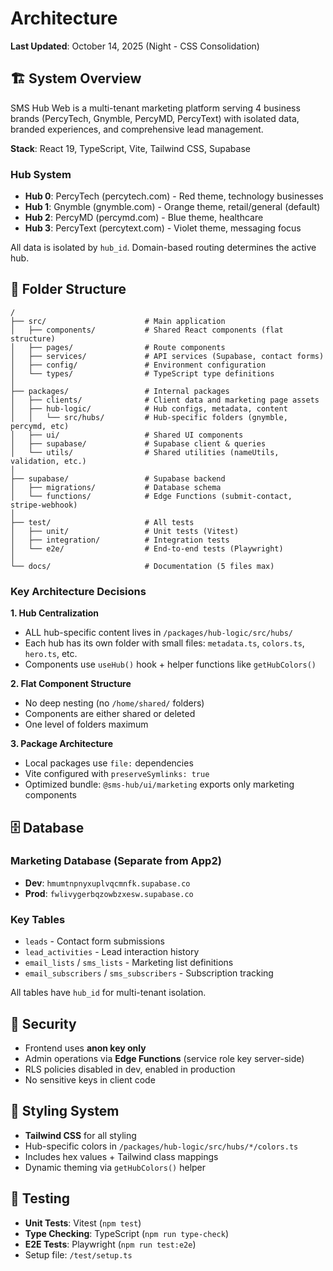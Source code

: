 # Architecture

**Last Updated**: October 14, 2025 (Night - CSS Consolidation)

## 🏗️ System Overview

SMS Hub Web is a multi-tenant marketing platform serving 4 business brands (PercyTech, Gnymble, PercyMD, PercyText) with isolated data, branded experiences, and comprehensive lead management.

**Stack**: React 19, TypeScript, Vite, Tailwind CSS, Supabase

### Hub System

- **Hub 0**: PercyTech (percytech.com) - Red theme, technology businesses
- **Hub 1**: Gnymble (gnymble.com) - Orange theme, retail/general (default)
- **Hub 2**: PercyMD (percymd.com) - Blue theme, healthcare
- **Hub 3**: PercyText (percytext.com) - Violet theme, messaging focus

All data is isolated by `hub_id`. Domain-based routing determines the active hub.

## 📁 Folder Structure

```
/
├── src/                      # Main application
│   ├── components/           # Shared React components (flat structure)
│   ├── pages/                # Route components
│   ├── services/             # API services (Supabase, contact forms)
│   ├── config/               # Environment configuration
│   └── types/                # TypeScript type definitions
│
├── packages/                 # Internal packages
│   ├── clients/              # Client data and marketing page assets
│   ├── hub-logic/            # Hub configs, metadata, content
│   │   └── src/hubs/         # Hub-specific folders (gnymble, percymd, etc)
│   ├── ui/                   # Shared UI components
│   ├── supabase/             # Supabase client & queries
│   └── utils/                # Shared utilities (nameUtils, validation, etc.)
│
├── supabase/                 # Supabase backend
│   ├── migrations/           # Database schema
│   └── functions/            # Edge Functions (submit-contact, stripe-webhook)
│
├── test/                     # All tests
│   ├── unit/                 # Unit tests (Vitest)
│   ├── integration/          # Integration tests
│   └── e2e/                  # End-to-end tests (Playwright)
│
└── docs/                     # Documentation (5 files max)
```

### Key Architecture Decisions

**1. Hub Centralization**

- ALL hub-specific content lives in `/packages/hub-logic/src/hubs/`
- Each hub has its own folder with small files: `metadata.ts`, `colors.ts`, `hero.ts`, etc.
- Components use `useHub()` hook + helper functions like `getHubColors()`

**2. Flat Component Structure**

- No deep nesting (no `/home/shared/` folders)
- Components are either shared or deleted
- One level of folders maximum

**3. Package Architecture**

- Local packages use `file:` dependencies
- Vite configured with `preserveSymlinks: true`
- Optimized bundle: `@sms-hub/ui/marketing` exports only marketing components

## 🗄️ Database

### Marketing Database (Separate from App2)

- **Dev**: `hmumtnpnyxuplvqcmnfk.supabase.co`
- **Prod**: `fwlivygerbqzowbzxesw.supabase.co`

### Key Tables

- `leads` - Contact form submissions
- `lead_activities` - Lead interaction history
- `email_lists` / `sms_lists` - Marketing list definitions
- `email_subscribers` / `sms_subscribers` - Subscription tracking

All tables have `hub_id` for multi-tenant isolation.

## 🔐 Security

- Frontend uses **anon key only**
- Admin operations via **Edge Functions** (service role key server-side)
- RLS policies disabled in dev, enabled in production
- No sensitive keys in client code

## 🎨 Styling System

- **Tailwind CSS** for all styling
- Hub-specific colors in `/packages/hub-logic/src/hubs/*/colors.ts`
- Includes hex values + Tailwind class mappings
- Dynamic theming via `getHubColors()` helper

## 🧪 Testing

- **Unit Tests**: Vitest (`npm test`)
- **Type Checking**: TypeScript (`npm run type-check`)
- **E2E Tests**: Playwright (`npm run test:e2e`)
- Setup file: `/test/setup.ts`
